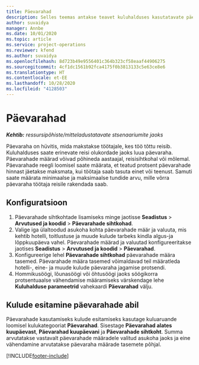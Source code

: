 ```yaml
---
title: Päevarahad
description: Selles teemas antakse teavet kuluhalduses kasutatavate päevarahade reeglite kohta.
author: suvaidya
manager: Annbe
ms.date: 10/01/2020
ms.topic: article
ms.service: project-operations
ms.reviewer: kfend
ms.author: suvaidya
ms.openlocfilehash: 8d723b49e9556401c364b323cf58eaaf44906275
ms.sourcegitcommit: 4cf1dc1561b92fca4175f0b3813133c5e63ce8e6
ms.translationtype: HT
ms.contentlocale: et-EE
ms.lasthandoff: 10/28/2020
ms.locfileid: "4128503"
---
```

# <a name="per-diems"></a>Päevarahad

_**Kehtib:** ressursipõhiste/mitteladustatavate stsenaariumite jaoks_


Päevaraha on hüvitis, mida makstakse töötajale, kes töö tõttu reisib. Kuluhalduses saate erinevate reisi olukordade jaoks luua päevaraha. Päevarahade määrad võivad põhineda aastaajal, reisisihtkohal või mõlemal. Päevarahade reegli loomisel saate määrata, et teatud protsent päevarahade hinnast jäetakse maksmata, kui töötaja saab tasuta einet või teenust. Samuti saate määrata minimaalse ja maksimaalse tundide arvu, mille võrra päevaraha töötaja reisile rakendada saab.

## <a name="configuration"></a>Konfiguratsioon 

1. Päevarahade sihtkohtade lisamiseks minge jaotisse **Seadistus** > **Arvutused ja koodid** > **Päevarahade sihtkohad**.
2. Valige iga ülaltoodud asukoha kohta päevarahade määr ja valuuta, mis kehtib hotelli, toitlustuse ja muude kulude tarbeks kindla algus-ja lõppkuupäeva vahel. Päevarahade määrad ja valuutad konfigureeritakse jaotises **Seadistus** > **Arvutused ja koodid** > **Päevarahad**.
3. Konfigureerige lehel **Päevarahade sihtkohad** päevarahade määra tasemed. Päevarahade määra tasemed võimaldavad teil määratleda hotelli-, eine- ja muude kulude päevaraha jagamise protsendi. 
4. Hommikusöögi, lõunasöögi või õhtusöögi jaoks söögikorra protsentuaalse vähendamise määramiseks värskendage lehe **Kuluhalduse parameetrid** vahekaardi **Päevarahad** välju. 
    
## <a name="submit-expenses-using-per-diem"></a>Kulude esitamine päevarahade abil
Päevarahade kasutamiseks kulude esitamiseks kasutage kuluaruande loomisel kulukategooriat **Päevarahad**. Sisestage **Päevarahad alates kuupäevast**, **Päevarahad kuupäevani** ja **Päevarahade sihtkoht**. Summa arvutatakse vastavalt päevarahade määradele valitud asukoha jaoks ja eine vähendamine arvutatakse päevaraha määrade tasemete põhjal.


[!INCLUDE[footer-include](../includes/footer-banner.md)]